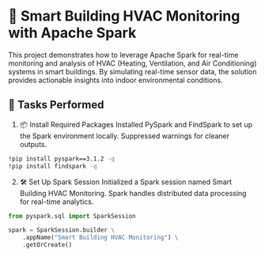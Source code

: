 
# 🚀 Smart Building HVAC Monitoring with Apache Spark

This project demonstrates how to leverage Apache Spark for real-time monitoring and analysis of HVAC (Heating, Ventilation, and Air Conditioning) systems in smart buildings. By simulating real-time sensor data, the solution provides actionable insights into indoor environmental conditions.

## 📝 Tasks Performed

1. 📦 Install Required Packages
Installed PySpark and FindSpark to set up the Spark environment locally.
Suppressed warnings for cleaner outputs.

```bash
!pip install pyspark==3.1.2 -q
!pip install findspark -q

```

2. 🛠️ Set Up Spark Session
Initialized a Spark session named Smart Building HVAC Monitoring.
Spark handles distributed data processing for real-time analytics.

```python
from pyspark.sql import SparkSession

spark = SparkSession.builder \
    .appName("Smart Building HVAC Monitoring") \
    .getOrCreate()
```



